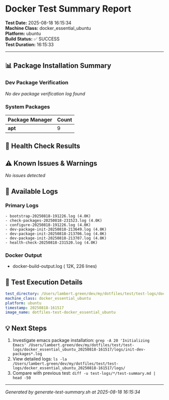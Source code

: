 # Docker Test Summary Report

**Test Date:** 2025-08-18 16:15:34  
**Machine Class:** docker_essential_ubuntu  
**Platform:** ubuntu  
**Build Status:** ✅ SUCCESS  
**Test Duration:** 16:15:33

---

## 📊 Package Installation Summary

### Dev Package Verification

*No dev package verification log found*

### System Packages

| Package Manager | Count |
|-----------------|-------|
| **apt** | 9 |

## 🏥 Health Check Results

## ⚠️ Known Issues & Warnings

*No issues detected*

## 📁 Available Logs

### Primary Logs
```
- bootstrap-20250818-191226.log (4.0K)
- check-packages-20250818-231523.log (4.0K)
- configure-20250818-191226.log (4.0K)
- dev-package-init-20250818-213649.log (4.0K)
- dev-package-init-20250818-213706.log (4.0K)
- dev-package-init-20250818-213707.log (4.0K)
- health-check-20250818-231520.log (4.0K)
```

### Docker Output
- docker-build-output.log ( 12K, 226 lines)

## 🔧 Test Execution Details

```yaml
test_directory: /Users/lambert.green/dev/my/dotfiles/test/test-logs/docker_essential_ubuntu_20250818-161517
machine_class: docker_essential_ubuntu
platform: ubuntu
timestamp: 20250818-161517
image_name: dotfiles-test-docker_essential_ubuntu
```

## 💡 Next Steps

1. Investigate emacs package installation: `grep -A 20 'Initializing Emacs' /Users/lambert.green/dev/my/dotfiles/test/test-logs/docker_essential_ubuntu_20250818-161517/logs/init-dev-packages*.log`
2. View detailed logs: `ls -la /Users/lambert.green/dev/my/dotfiles/test/test-logs/docker_essential_ubuntu_20250818-161517/logs/`
3. Compare with previous test: `diff -u test-logs/*/test-summary.md | head -50`

---
*Generated by generate-test-summary.sh at 2025-08-18 16:15:34*
